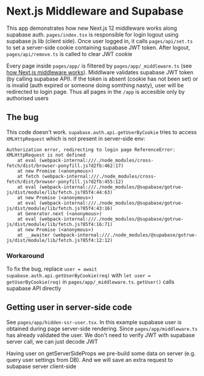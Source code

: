 # Next.js Middleware and Supabase

This app demonstrates how new Next.js 12 middleware works along supabase auth. `pages/index.tsx` 
is responsible for login logout using supabase js lib (client side). Once user
logged in, it calls `pages/api/set.ts` to set a server-side cookie containing supabase JWT token.
After logout, `pages/api/remove.ts` is called to clear JWT cookie

Every page inside `pages/app/` is filtered by `pages/app/_middleware.ts` 
(see [how Next.js middleware works](https://nextjs.org/docs/middleware)). Middlware validates supabase JWT token (by calling supabase
API). If the token is absent (cookie has not been set) or is invalid (auth expired or someone
doing somthing nasty), user will be redirected to login page. Thus all pages in the `/app` is accesible
only by authorised users

## The bug

This code doesn't work. `supabase.auth.api.getUserByCookie` tries to access `XMLHttpRequest` which
is not present in server-side env:

```
Authorization error, redirecting to login page ReferenceError: XMLHttpRequest is not defined
    at eval (webpack-internal:///./node_modules/cross-fetch/dist/browser-ponyfill.js?d2fb:462:17)
    at new Promise (<anonymous>)
    at fetch (webpack-internal:///./node_modules/cross-fetch/dist/browser-ponyfill.js?d2fb:455:12)
    at eval (webpack-internal:///./node_modules/@supabase/gotrue-js/dist/module/lib/fetch.js?85f4:44:63)
    at new Promise (<anonymous>)
    at eval (webpack-internal:///./node_modules/@supabase/gotrue-js/dist/module/lib/fetch.js?85f4:43:16)
    at Generator.next (<anonymous>)
    at eval (webpack-internal:///./node_modules/@supabase/gotrue-js/dist/module/lib/fetch.js?85f4:16:71)
    at new Promise (<anonymous>)
    at __awaiter (webpack-internal:///./node_modules/@supabase/gotrue-js/dist/module/lib/fetch.js?85f4:12:12)
```

### Workaround

To fix the bug, replace `user = await supabase.auth.api.getUserByCookie(req)`
with `let user = getUserByCookie(req)` in `pages/app/_middleware.ts`. `getUser()` calls supabase API
directly

## Getting user in server-side code

See `pages/app/hidden-ssr-user.tsx`. In this example supabase user is obtained during page
server-side rendering. Since `pages/app/middleware.ts` has already validated the user.
We don't need to verify JWT with supabase server call, we can just decode JWT

Having user on getServerSideProps we pre-build some data on server (e.g. query user settings
from DB). And we will save an extra request to subapase server client-side